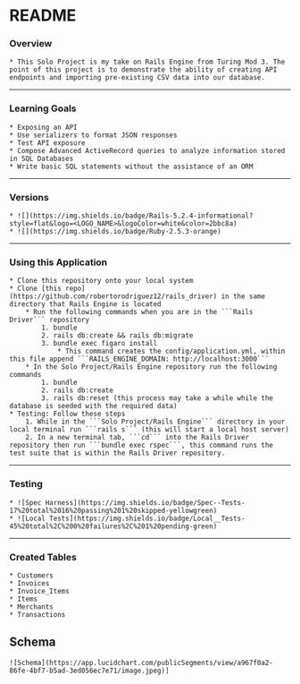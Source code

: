 # README


### Overview
    * This Solo Project is my take on Rails Engine from Turing Mod 3. The point of this project is to demonstrate the ability of creating API endpoints and importing pre-existing CSV data into our database. 
---

### Learning Goals
    * Exposing an API
    * Use serializers to format JSON responses
    * Test API exposure
    * Compose Advanced ActiveRecord queries to analyze information stored in SQL Databases
    * Write basic SQL statements without the assistance of an ORM
 ---

### Versions
    * ![](https://img.shields.io/badge/Rails-5.2.4-informational?style=flat&logo=<LOGO_NAME>&logoColor=white&color=2bbc8a)
    * ![](https://img.shields.io/badge/Ruby-2.5.3-orange)
---

### Using this Application
    * Clone this repository onto your local system
    * Clone [this repo](https://github.com/robertorodriguez12/rails_driver) in the same directory that Rails Engine is located
        * Run the following commands when you are in the ```Rails Driver``` repository
            1. bundle
            2. rails db:create && rails db:migrate
            3. bundle exec figaro install
                * This command creates the config/application.yml, within this file append ```RAILS_ENGINE_DOMAIN: http://localhost:3000```
        * In the Solo Project/Rails Engine repository run the following commands
            1. bundle
            2. rails db:create
            3. rails db:reset (this process may take a while while the database is seeded with the required data)
    * Testing: Follow these steps
        1. While in the ```Solo Project/Rails Engine``` directory in your local terminal run ```rails s``` (this will start a local host server)
        2. In a new terminal tab, ```cd``` into the Rails Driver repository then run ```bundle exec rspec```, this command runs the test suite that is within the Rails Driver repository. 
---
### Testing
    * ![Spec Harness](https://img.shields.io/badge/Spec--Tests-17%20total%2016%20passing%201%20skipped-yellowgreen)
    * ![Local Tests](https://img.shields.io/badge/Local__Tests-45%20total%2C%200%20failures%2C%201%20pending-green)
---
### Created Tables
    * Customers
    * Invoices
    * Invoice_Items
    * Items
    * Merchants
    * Transactions

## Schema

    ![Schema](https://app.lucidchart.com/publicSegments/view/a967f0a2-86fe-4bf7-b5ad-3ed056ec7e71/image.jpeg)]



